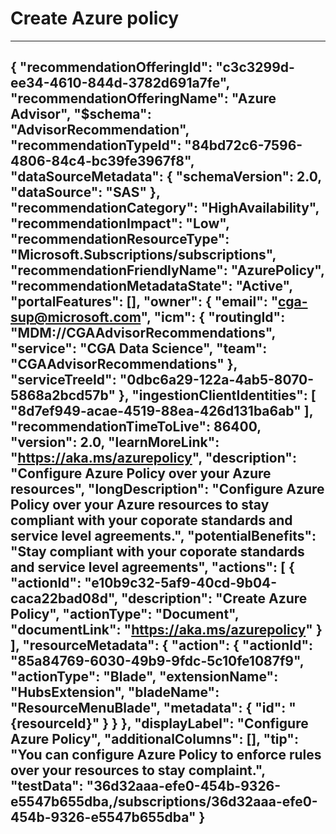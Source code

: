 <properties
    pageTitle="Create Azure Policy recommendation"
    description="Create Azure Policy recommendation"
    authors="timwong"
    ms.author="timwong"
    articleId="84bd72c6-7596-4806-84c4-bc39fe3967f8"
    selfHelpType="advisorRecommendationMetadata"
    cloudEnvironments="Public"
/>
# Create Azure policy
---
{
	"recommendationOfferingId": "c3c3299d-ee34-4610-844d-3782d691a7fe",
	"recommendationOfferingName": "Azure Advisor",
	"$schema": "AdvisorRecommendation",
	"recommendationTypeId": "84bd72c6-7596-4806-84c4-bc39fe3967f8",
	"dataSourceMetadata": {
		"schemaVersion": 2.0,
		"dataSource": "SAS"
	},
	"recommendationCategory": "HighAvailability",
	"recommendationImpact": "Low",
	"recommendationResourceType": "Microsoft.Subscriptions/subscriptions",
	"recommendationFriendlyName": "AzurePolicy",
	"recommendationMetadataState": "Active",
	"portalFeatures": [],
	"owner": {
		"email": "cga-sup@microsoft.com",
		"icm": {
			"routingId": "MDM://CGAAdvisorRecommendations",
			"service": "CGA Data Science",
			"team": "CGAAdvisorRecommendations"
		},
		"serviceTreeId": "0dbc6a29-122a-4ab5-8070-5868a2bcd57b"
	},
	"ingestionClientIdentities": [ "8d7ef949-acae-4519-88ea-426d131ba6ab" ],
	"recommendationTimeToLive": 86400,
	"version": 2.0,
	"learnMoreLink": "https://aka.ms/azurepolicy",
	"description": "Configure Azure Policy over your Azure resources",
	"longDescription": "Configure Azure Policy over your Azure resources to stay compliant with your coporate standards and service level agreements.",
	"potentialBenefits": "Stay compliant with your coporate standards and service level agreements",
	"actions": [
		{
			"actionId": "e10b9c32-5af9-40cd-9b04-caca22bad08d",
			"description": "Create Azure Policy",
			"actionType": "Document",
			"documentLink": "https://aka.ms/azurepolicy"
		}
	],
	"resourceMetadata": {
		"action": {
			"actionId": "85a84769-6030-49b9-9fdc-5c10fe1087f9",
			"actionType": "Blade",
			"extensionName": "HubsExtension",
			"bladeName": "ResourceMenuBlade",
			"metadata": { "id": "{resourceId}" }
		}
	},
	"displayLabel": "Configure Azure Policy",
	"additionalColumns": [],
	"tip": "You can configure Azure Policy to enforce rules over your resources to stay complaint.",
	"testData": "36d32aaa-efe0-454b-9326-e5547b655dba,/subscriptions/36d32aaa-efe0-454b-9326-e5547b655dba"
}
---
